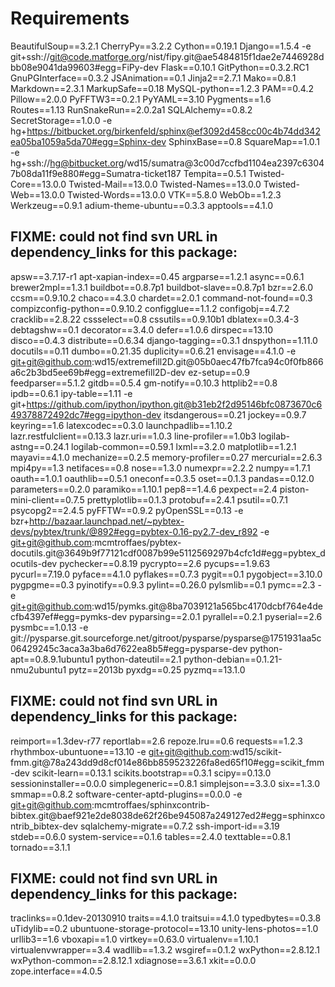 Requirements
============

BeautifulSoup==3.2.1
CherryPy==3.2.2
Cython==0.19.1
Django==1.5.4
-e git+ssh://git@code.matforge.org/nist/fipy.git@ae5484815f1dae2e7446928dbb08e9041da99603#egg=FiPy-dev
Flask==0.10.1
GitPython==0.3.2.RC1
GnuPGInterface==0.3.2
JSAnimation==0.1
Jinja2==2.7.1
Mako==0.8.1
Markdown==2.3.1
MarkupSafe==0.18
MySQL-python==1.2.3
PAM==0.4.2
Pillow==2.0.0
PyFFTW3==0.2.1
PyYAML==3.10
Pygments==1.6
Routes==1.13
RunSnakeRun==2.0.2a1
SQLAlchemy==0.8.2
SecretStorage==1.0.0
-e hg+https://bitbucket.org/birkenfeld/sphinx@ef3092d458cc00c4b74dd342ea05ba1059a5da70#egg=Sphinx-dev
SphinxBase==0.8
SquareMap==1.0.1
-e hg+ssh://hg@bitbucket.org/wd15/sumatra@3c00d7ccfbd1104ea2397c63047b08da11f9e880#egg=Sumatra-ticket187
Tempita==0.5.1
Twisted-Core==13.0.0
Twisted-Mail==13.0.0
Twisted-Names==13.0.0
Twisted-Web==13.0.0
Twisted-Words==13.0.0
VTK==5.8.0
WebOb==1.2.3
Werkzeug==0.9.1
adium-theme-ubuntu==0.3.3
apptools==4.1.0
## FIXME: could not find svn URL in dependency_links for this package:
apsw==3.7.17-r1
apt-xapian-index==0.45
argparse==1.2.1
async==0.6.1
brewer2mpl==1.3.1
buildbot==0.8.7p1
buildbot-slave==0.8.7p1
bzr==2.6.0
ccsm==0.9.10.2
chaco==4.3.0
chardet==2.0.1
command-not-found==0.3
compizconfig-python==0.9.10.2
configglue==1.1.2
configobj==4.7.2
cracklib==2.8.22
cssselect==0.8
cssutils==0.9.10b1
dblatex==0.3.4-3
debtagshw==0.1
decorator==3.4.0
defer==1.0.6
dirspec==13.10
disco==0.4.3
distribute==0.6.34
django-tagging==0.3.1
dnspython==1.11.0
docutils==0.11
dumbo==0.21.35
duplicity==0.6.21
envisage==4.1.0
-e git+git@github.com:wd15/extremefill2D.git@05b0aec47fb7fca94c0f0fb866a6c2b3bd5ee69b#egg=extremefill2D-dev
ez-setup==0.9
feedparser==5.1.2
gitdb==0.5.4
gm-notify==0.10.3
httplib2==0.8
ipdb==0.6.1
ipy-table==1.11
-e git+https://github.com/ipython/ipython.git@b31eb2f2d95146bfc0873670c649378872492dc7#egg=ipython-dev
itsdangerous==0.21
jockey==0.9.7
keyring==1.6
latexcodec==0.3.0
launchpadlib==1.10.2
lazr.restfulclient==0.13.3
lazr.uri==1.0.3
line-profiler==1.0b3
logilab-astng==0.24.1
logilab-common==0.59.1
lxml==3.2.0
matplotlib==1.2.1
mayavi==4.1.0
mechanize==0.2.5
memory-profiler==0.27
mercurial==2.6.3
mpi4py==1.3
netifaces==0.8
nose==1.3.0
numexpr==2.2.2
numpy==1.7.1
oauth==1.0.1
oauthlib==0.5.1
oneconf==0.3.5
oset==0.1.3
pandas==0.12.0
parameters==0.2.0
paramiko==1.10.1
pep8==1.4.6
pexpect==2.4
piston-mini-client==0.7.5
prettyplotlib==0.1.3
protobuf==2.4.1
psutil==0.7.1
psycopg2==2.4.5
pyFFTW==0.9.2
pyOpenSSL==0.13
-e bzr+http://bazaar.launchpad.net/~pybtex-devs/pybtex/trunk/@892#egg=pybtex-0.16-py2.7-dev_r892
-e git+git@github.com:mcmtroffaes/pybtex-docutils.git@3649b9f77121cdf0087b99e5112569297b4cfc1d#egg=pybtex_docutils-dev
pychecker==0.8.19
pycrypto==2.6
pycups==1.9.63
pycurl==7.19.0
pyface==4.1.0
pyflakes==0.7.3
pygit==0.1
pygobject==3.10.0
pygpgme==0.3
pyinotify==0.9.3
pylint==0.26.0
pylsmlib==0.1
pymc==2.3
-e git+git@github.com:wd15/pymks.git@8ba7039121a565bc4170dcbf764e4decfb4397ef#egg=pymks-dev
pyparsing==2.0.1
pyrallel==0.2.1
pyserial==2.6
pysmbc==1.0.13
-e git://pysparse.git.sourceforge.net/gitroot/pysparse/pysparse@1751931aa5c06429245c3aca3a3ba6d7622ea8b5#egg=pysparse-dev
python-apt==0.8.9.1ubuntu1
python-dateutil==2.1
python-debian==0.1.21-nmu2ubuntu1
pytz==2013b
pyxdg==0.25
pyzmq==13.1.0
## FIXME: could not find svn URL in dependency_links for this package:
reimport==1.3dev-r77
reportlab==2.6
repoze.lru==0.6
requests==1.2.3
rhythmbox-ubuntuone==13.10
-e git+git@github.com:wd15/scikit-fmm.git@78a243dd9d8cf014e86bb859523226fa8ed65f10#egg=scikit_fmm-dev
scikit-learn==0.13.1
scikits.bootstrap==0.3.1
scipy==0.13.0
sessioninstaller==0.0.0
simplegeneric==0.8.1
simplejson==3.3.0
six==1.3.0
smmap==0.8.2
software-center-aptd-plugins==0.0.0
-e git+git@github.com:mcmtroffaes/sphinxcontrib-bibtex.git@baef921e2de8038de62f26be945087a249127ed2#egg=sphinxcontrib_bibtex-dev
sqlalchemy-migrate==0.7.2
ssh-import-id==3.19
stdeb==0.6.0
system-service==0.1.6
tables==2.4.0
texttable==0.8.1
tornado==3.1.1
## FIXME: could not find svn URL in dependency_links for this package:
traclinks==0.1dev-20130910
traits==4.1.0
traitsui==4.1.0
typedbytes==0.3.8
uTidylib==0.2
ubuntuone-storage-protocol==13.10
unity-lens-photos==1.0
urllib3==1.6
vboxapi==1.0
virtkey==0.63.0
virtualenv==1.10.1
virtualenvwrapper==3.4
wadllib==1.3.2
wsgiref==0.1.2
wxPython==2.8.12.1
wxPython-common==2.8.12.1
xdiagnose==3.6.1
xkit==0.0.0
zope.interface==4.0.5
